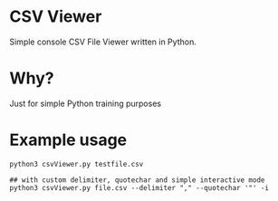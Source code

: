 # CSV Viewer
Simple console CSV File Viewer written in Python.

# Why?
Just for simple Python training purposes

# Example usage
````
python3 csvViewer.py testfile.csv
````

````
## with custom delimiter, quotechar and simple interactive mode
python3 csvViewer.py file.csv --delimiter "," --quotechar '"' -i
````
